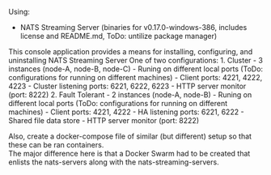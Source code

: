 ﻿Using:
- NATS Streaming Server (binaries for v0.17.0-windows-386, includes license and README.md, ToDo: untilize package manager)

This console application provides a means for installing, configuring, and uninstalling NATS Streaming Server
One of two configurations:
	1. Cluster
		- 3 instances (node-A, node-B, node-C)
		- Runing on different local ports (ToDo: configurations for running on different machines)
			- Client ports: 4221, 4222, 4223
			- Cluster listening ports: 6221, 6222, 6223
		- HTTP server monitor (port: 8222)
	2. Fault Tolerant
		- 2 instances (node-A, node-B)
		- Runing on different local ports (ToDo: configurations for running on different machines)
			- Client ports: 4221, 4222
			- HA listening ports: 6221, 6222
			- Shared file data store
		- HTTP server monitor (port: 8222)

Also, create a docker-compose file of similar (but different) setup so that these can be ran containers.  
The major difference here is that a Docker Swarm had to be created that enlists the nats-servers along with the nats-streaming-servers.